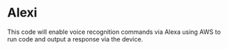 # Alexi

This code will enable voice recognition commands via Alexa using AWS to run code and output a response via the device.
